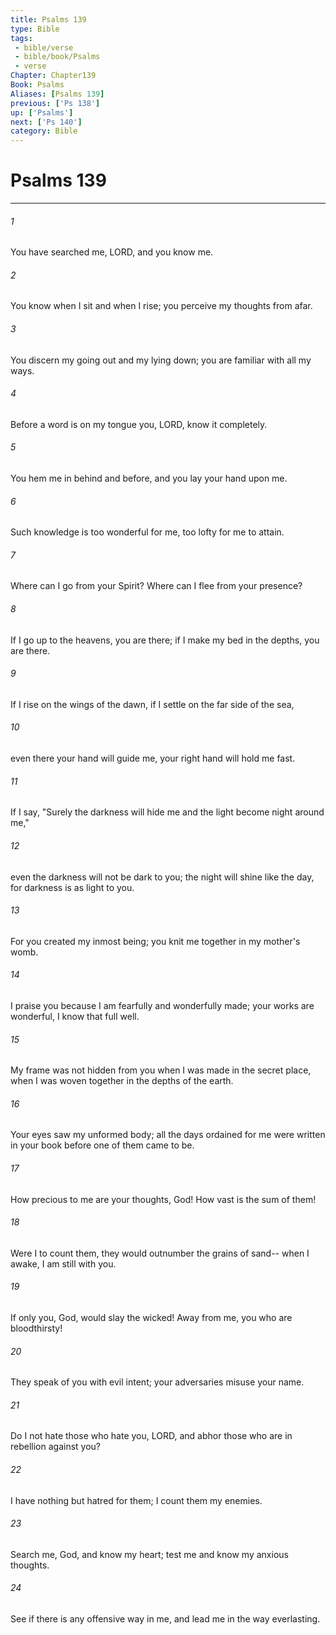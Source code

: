 ```yaml
---
title: Psalms 139
type: Bible
tags:
 - bible/verse
 - bible/book/Psalms
 - verse
Chapter: Chapter139
Book: Psalms
Aliases: [Psalms 139]
previous: ['Ps 138']
up: ['Psalms']
next: ['Ps 140']
category: Bible
---
```

# Psalms 139

***


###### 1 
You have searched me, LORD, and you know me. 

###### 2 
You know when I sit and when I rise; you perceive my thoughts from afar. 

###### 3 
You discern my going out and my lying down; you are familiar with all my ways. 

###### 4 
Before a word is on my tongue you, LORD, know it completely. 

###### 5 
You hem me in behind and before, and you lay your hand upon me. 

###### 6 
Such knowledge is too wonderful for me, too lofty for me to attain. 

###### 7 
Where can I go from your Spirit? Where can I flee from your presence? 

###### 8 
If I go up to the heavens, you are there; if I make my bed in the depths, you are there. 

###### 9 
If I rise on the wings of the dawn, if I settle on the far side of the sea, 

###### 10 
even there your hand will guide me, your right hand will hold me fast. 

###### 11 
If I say, "Surely the darkness will hide me and the light become night around me," 

###### 12 
even the darkness will not be dark to you; the night will shine like the day, for darkness is as light to you. 

###### 13 
For you created my inmost being; you knit me together in my mother's womb. 

###### 14 
I praise you because I am fearfully and wonderfully made; your works are wonderful, I know that full well. 

###### 15 
My frame was not hidden from you when I was made in the secret place, when I was woven together in the depths of the earth. 

###### 16 
Your eyes saw my unformed body; all the days ordained for me were written in your book before one of them came to be. 

###### 17 
How precious to me are your thoughts, God! How vast is the sum of them! 

###### 18 
Were I to count them, they would outnumber the grains of sand-- when I awake, I am still with you. 

###### 19 
If only you, God, would slay the wicked! Away from me, you who are bloodthirsty! 

###### 20 
They speak of you with evil intent; your adversaries misuse your name. 

###### 21 
Do I not hate those who hate you, LORD, and abhor those who are in rebellion against you? 

###### 22 
I have nothing but hatred for them; I count them my enemies. 

###### 23 
Search me, God, and know my heart; test me and know my anxious thoughts. 

###### 24 
See if there is any offensive way in me, and lead me in the way everlasting. 
